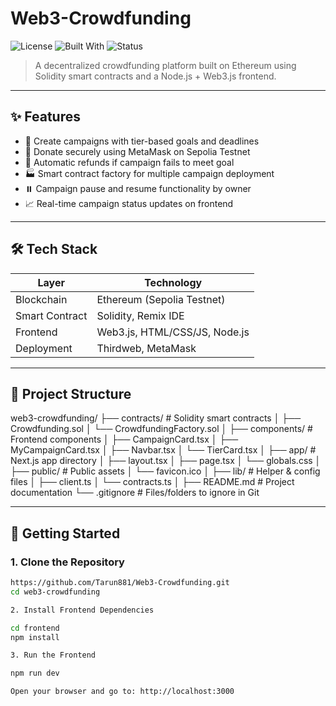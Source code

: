 # Web3-Crowdfunding

![License](https://img.shields.io/badge/license-MIT-blue.svg)
![Built With](https://img.shields.io/badge/Built%20With-Solidity%20|%20Web3.js%20|%20Node.js-green)
![Status](https://img.shields.io/badge/Project-Active-brightgreen)

> A decentralized crowdfunding platform built on Ethereum using Solidity smart contracts and a Node.js + Web3.js frontend.

---

## ✨ Features

- 🎯 Create campaigns with tier-based goals and deadlines
- 🔐 Donate securely using MetaMask on Sepolia Testnet
- 💸 Automatic refunds if campaign fails to meet goal
- 🏭 Smart contract factory for multiple campaign deployment
- ⏸️ Campaign pause and resume functionality by owner
- 📈 Real-time campaign status updates on frontend

---

## 🛠 Tech Stack

| Layer        | Technology                           |
|--------------|---------------------------------------|
| Blockchain   | Ethereum (Sepolia Testnet)            |
| Smart Contract | Solidity, Remix IDE                 |
| Frontend     | Web3.js, HTML/CSS/JS, Node.js         |
| Deployment   | Thirdweb, MetaMask                    |

---

## 📁 Project Structure

web3-crowdfunding/
├── contracts/                      # Solidity smart contracts
│   ├── Crowdfunding.sol
│   └── CrowdfundingFactory.sol
│
├── components/                    # Frontend components
│   ├── CampaignCard.tsx
│   ├── MyCampaignCard.tsx
│   ├── Navbar.tsx
│   └── TierCard.tsx
│
├── app/                           # Next.js app directory
│   ├── layout.tsx
│   ├── page.tsx
│   └── globals.css
│
├── public/                        # Public assets
│   └── favicon.ico
│
├── lib/                           # Helper & config files
│   ├── client.ts
│   └── contracts.ts
│
├── README.md                      # Project documentation
└── .gitignore                     # Files/folders to ignore in Git


---

## 🚀 Getting Started

### 1. Clone the Repository

```bash
https://github.com/Tarun881/Web3-Crowdfunding.git
cd web3-crowdfunding

2. Install Frontend Dependencies

cd frontend
npm install

3. Run the Frontend

npm run dev

Open your browser and go to: http://localhost:3000


